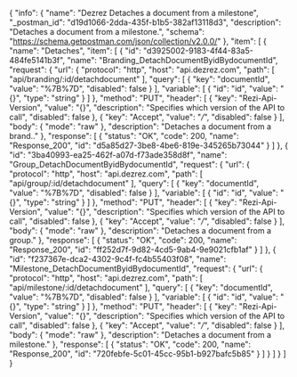 {
  "info": {
    "name": "Dezrez Detaches a document from a milestone",
    "_postman_id": "d19d1066-2dda-435f-b1b5-382af13118d3",
    "description": "Detaches a document from a milestone.",
    "schema": "https://schema.getpostman.com/json/collection/v2.0.0/"
  },
  "item": [
    {
      "name": "Detaches",
      "item": [
        {
          "id": "d3925002-9183-4f44-83a5-484fe5141b3f",
          "name": "Branding_DetachDocumentByidBydocumentId",
          "request": {
            "url": {
              "protocol": "http",
              "host": "api.dezrez.com",
              "path": [
                "api/branding/:id/detachdocument"
              ],
              "query": [
                {
                  "key": "documentId",
                  "value": "%7B%7D",
                  "disabled": false
                }
              ],
              "variable": [
                {
                  "id": "id",
                  "value": "{}",
                  "type": "string"
                }
              ]
            },
            "method": "PUT",
            "header": [
              {
                "key": "Rezi-Api-Version",
                "value": "{}",
                "description": "Specifies which version of the API to call",
                "disabled": false
              },
              {
                "key": "Accept",
                "value": "*/*",
                "disabled": false
              }
            ],
            "body": {
              "mode": "raw"
            },
            "description": "Detaches a document from a brand.."
          },
          "response": [
            {
              "status": "OK",
              "code": 200,
              "name": "Response_200",
              "id": "d5a85d27-3be8-4be6-819e-345265b73044"
            }
          ]
        },
        {
          "id": "3ba40993-ea25-462f-a07d-f73ade358d8f",
          "name": "Group_DetachDocumentByidBydocumentId",
          "request": {
            "url": {
              "protocol": "http",
              "host": "api.dezrez.com",
              "path": [
                "api/group/:id/detachdocument"
              ],
              "query": [
                {
                  "key": "documentId",
                  "value": "%7B%7D",
                  "disabled": false
                }
              ],
              "variable": [
                {
                  "id": "id",
                  "value": "{}",
                  "type": "string"
                }
              ]
            },
            "method": "PUT",
            "header": [
              {
                "key": "Rezi-Api-Version",
                "value": "{}",
                "description": "Specifies which version of the API to call",
                "disabled": false
              },
              {
                "key": "Accept",
                "value": "*/*",
                "disabled": false
              }
            ],
            "body": {
              "mode": "raw"
            },
            "description": "Detaches a document from a group."
          },
          "response": [
            {
              "status": "OK",
              "code": 200,
              "name": "Response_200",
              "id": "ff252d7f-9d82-4cd5-9ab4-9e9021cfb1af"
            }
          ]
        },
        {
          "id": "f237367e-dca2-4302-9c4f-fc4b55403f08",
          "name": "Milestone_DetachDocumentByidBydocumentId",
          "request": {
            "url": {
              "protocol": "http",
              "host": "api.dezrez.com",
              "path": [
                "api/milestone/:id/detachdocument"
              ],
              "query": [
                {
                  "key": "documentId",
                  "value": "%7B%7D",
                  "disabled": false
                }
              ],
              "variable": [
                {
                  "id": "id",
                  "value": "{}",
                  "type": "string"
                }
              ]
            },
            "method": "PUT",
            "header": [
              {
                "key": "Rezi-Api-Version",
                "value": "{}",
                "description": "Specifies which version of the API to call",
                "disabled": false
              },
              {
                "key": "Accept",
                "value": "*/*",
                "disabled": false
              }
            ],
            "body": {
              "mode": "raw"
            },
            "description": "Detaches a document from a milestone."
          },
          "response": [
            {
              "status": "OK",
              "code": 200,
              "name": "Response_200",
              "id": "720febfe-5c01-45cc-95b1-b927bafc5b85"
            }
          ]
        }
      ]
    }
  ]
}